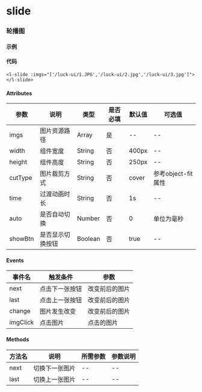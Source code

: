 # slide

### 轮播图

#### 示例
<l-slide :imgs="['/luck-ui/1.JPG','/luck-ui/2.jpg','/luck-ui/3.jpg']"></l-slide>

#### 代码
```vue
<l-slide :imgs="['/luck-ui/1.JPG','/luck-ui/2.jpg','/luck-ui/3.jpg']"></l-slide>
```

#### Attributes
| 参数 | 说明 | 类型 | 是否必填 | 默认值 | 可选值 |
| ---  | --- | ---  | ---      | ---   | ---   |
| imgs | 图片资源路径 | Array | 是 | -- | -- |
| width | 组件宽度 | String | 否 | 400px | -- |
| height | 组件高度 | String | 否 | 250px | -- |
| cutType | 图片裁剪方式 | String | 否 | cover | 参考object-fit属性 |
| time | 过渡动画时长 | String | 否 | 1s | -- |
| auto | 是否自动切换 | Number | 否 | 0 | 单位为毫秒 |
| showBtn | 是否显示切换按钮 | Boolean | 否 | true |-- |


#### Events
| 事件名 | 触发条件 | 参数 |
|  ---  | ---  | ---  | 
| next | 点击下一张按钮 | 改变前后的图片 |
| last | 点击上一张按钮 | 改变前后的图片 |
| change | 图片发生改变 | 改变前后的图片 |
| imgClick | 点击图片 | 点击的图片 |


#### Methods
| 方法名 | 说明 | 所需参数 | 参数说明 |
|  ---  | ---  | ---  | --- |
| next | 切换下一张图片 | --  | -- |
| last | 切换上一张图片 | -- | -- |
